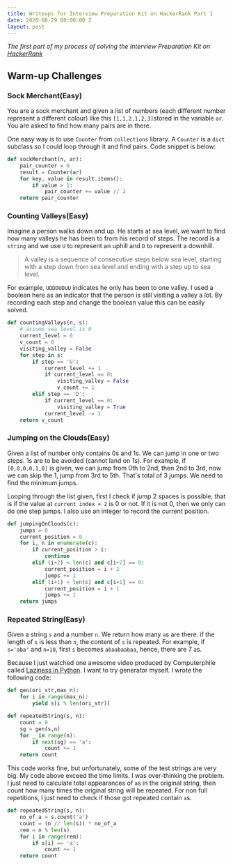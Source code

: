 ```yaml
---
title: Writeups for Interview Preparation Kit on HackerRank Part 1
date: 2020-08-29 00:00:00 Z
layout: post
---
```

*The first part of my process of solving the Interview Preparation Kit on [HackerRank](https://www.hackerrank.com/)*
## Warm-up Challenges
### Sock Merchant(Easy)
You are a sock merchant and given a list of numbers (each different number represent a different colour) like this `[1,1,2,1,2,3]`stored in the variable `ar`. You are asked to find how many pairs are in there.

One easy way is to use `Counter` from `collections` library. A `Counter` is a `dict` subclass so I could loop through it and find pairs. Code snippet is below:

```python
def sockMerchant(n, ar):
    pair_counter = 0 
    result = Counter(ar)
    for key, value in result.items():
        if value > 1:
            pair_counter += value // 2
    return pair_counter
```
### Counting Valleys(Easy)
Imagine a person walks down and up. He starts at sea level, we want to find how many valleys he has been to from his record of steps. The record is a `string` and we use `U` to represent an uphill and `D` to represent a downhill.
>A valley is a sequence of consecutive steps below sea level, starting with a step down from sea level and ending with a step up to sea level.

For example, `UDDDUDUU` indicates he only has been to one valley. I used a boolean here as an indicator that the person is still visiting a valley a lot. By recording each step and change the boolean value this can be easily solved.

```python
def countingValleys(n, s):
    # assume sea level is 0
    current_level = 0
    v_count = 0
    visiting_valley = False
    for step in s:
        if step == 'U':
            current_level += 1
            if current_level == 0:
                visiting_valley = False
                v_count += 1
        elif step == 'D':
            if current_level == 0:
                visiting_valley = True
            current_level -= 1
    return v_count
```
### Jumping on the Clouds(Easy)
Given a list of number only contains 0s and 1s. We can jump in one or two steps. 1s are to be avoided (cannot land on 1s). For example, if `[0,0,0,0,1,0]` is given, we can jump from 0th to 2nd, then 2nd to 3rd, now we can skip the 1, jump from 3rd to 5th. That's total of 3 jumps. We need to find the minimum jumps. 

Looping through the list given, first I check if jump 2 spaces is possible, that is if the value at `current index + 2` is 0 or not. If it is not 0, then we only can do one step jumps. I also use an integer to record the current position.

```python
def jumpingOnClouds(c):
    jumps = 0
    current_position = 0
    for i, n in enumerate(c):
        if current_position > i:
            continue
        elif (i+2) < len(c) and c[i+2] == 0:
            current_position = i + 2
            jumps += 1
        elif (i+1) < len(c) and c[i+1] == 0:
            current_position = i + 1
            jumps += 1
    return jumps
```
### Repeated String(Easy)
Given a string `s` and a number `n`. We return how many `a`s are there. if the length of `s` is less than `n`, the content of `s` is repeated. For example, if `s='aba'` and `n=10`, first `s` becomes `abaabaabaa`, hence, there are 7 `a`s.

Because I just watched one awesome video produced by Computerphile called [Laziness in Python](https://www.youtube.com/watch?v=5jwV3zxXc8E&t=2s). I want to try generator myself. I wrote the following code:

```python
def gen(ori_str,max_n):
    for i in range(max_n):
        yield s[i % len(ori_str)]

def repeatedString(s, n):
    count = 0
    sg = gen(s,n)
    for _ in range(n):
        if next(sg) == 'a':
            count += 1
    return count
``` 
This code works fine, but unfortunately, some of the test strings are very big. My code above exceed the time limits. I was over-thinking the problem. I just need to calculate total appearances of `a`s in the original string, then count how many times the original string will be repeated. For non full repetitions, I just need to check if those got repeated contain `a`s.

```python
def repeatedString(s, n):
    no_of_a = s.count('a')
    count = (n // len(s)) * no_of_a
    rem = n % len(s)
    for i in range(rem):
        if s[i] == 'a':
            count += 1
    return count
```   